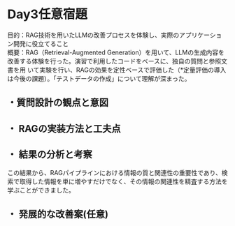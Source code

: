 # Day3任意宿題  
目的：RAG技術を用いたLLMの改善プロセスを体験し、実際のアプリケーション開発に役立てること  
概要：RAG（Retrieval-Augmented Generation）を用いて、LLMの生成内容を改善する体験を行った。演習で利用したコードをベースに、独自の質問と参照文書を用
いて実験を行い、RAGの効果を定性ベースで評価した（*定量評価の導入は今後の課題）。「テストデータの作成」について理解が深まった。

## ・質問設計の観点と意図  



## ・ RAGの実装方法と工夫点  



## ・ 結果の分析と考察  
この結果から、RAGパイプラインにおける情報の質と関連性の重要性であり、検索で取得した情報を単に増やすだけでなく、その情報の関連性を精査する方法を学ぶことができました。

## ・ 発展的な改善案(任意)  
